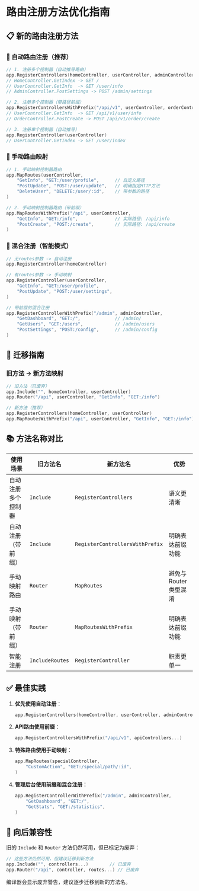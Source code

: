 # 路由注册方法优化指南

## 📋 新的路由注册方法

### 🔄 自动路由注册（推荐）

```go
// 1. 注册多个控制器（自动推导路由）
app.RegisterControllers(homeController, userController, adminController)
// HomeController.GetIndex -> GET /
// UserController.GetInfo  -> GET /user/info
// AdminController.PostSettings -> POST /admin/settings

// 2. 注册多个控制器（带路径前缀）
app.RegisterControllersWithPrefix("/api/v1", userController, orderController)
// UserController.GetInfo  -> GET /api/v1/user/info
// OrderController.PostCreate -> POST /api/v1/order/create

// 3. 注册单个控制器（自动推导）
app.RegisterController(userController)
// UserController.GetIndex -> GET /user/index
```

### 🎯 手动路由映射

```go
// 1. 手动映射控制器路由
app.MapRoutes(userController,
    "GetInfo", "GET:/user/profile",      // 自定义路径
    "PostUpdate", "POST:/user/update",   // 明确指定HTTP方法
    "DeleteUser", "DELETE:/user/:id",    // 带参数的路径
)

// 2. 手动映射控制器路由（带前缀）
app.MapRoutesWithPrefix("/api", userController,
    "GetInfo", "GET:/info",              // 实际路径: /api/info  
    "PostCreate", "POST:/create",        // 实际路径: /api/create
)
```

### 🔀 混合注册（智能模式）

```go
// 无routes参数 -> 自动注册
app.RegisterController(homeController)

// 有routes参数 -> 手动映射
app.RegisterController(userController,
    "GetInfo", "GET:/user/profile",
    "PostUpdate", "POST:/user/settings",
)

// 带前缀的混合注册
app.RegisterControllerWithPrefix("/admin", adminController,
    "GetDashboard", "GET:/",             // /admin/
    "GetUsers", "GET:/users",            // /admin/users
    "PostSettings", "POST:/config",      // /admin/config
)
```

## 🔄 迁移指南

### 旧方法 → 新方法映射

```go
// 旧方法（已废弃）
app.Include("", homeController, userController)
app.Router("/api", userController, "GetInfo", "GET:/info")

// 新方法（推荐）
app.RegisterControllers(homeController, userController)
app.MapRoutesWithPrefix("/api", userController, "GetInfo", "GET:/info")
```

## 📚 方法名称对比

| 使用场景 | 旧方法名 | 新方法名 | 优势 |
|---------|---------|---------|------|
| 自动注册多个控制器 | `Include` | `RegisterControllers` | 语义更清晰 |
| 自动注册（带前缀） | `Include` | `RegisterControllersWithPrefix` | 明确表达前缀功能 |
| 手动映射路由 | `Router` | `MapRoutes` | 避免与Router类型混淆 |
| 手动映射（带前缀） | `Router` | `MapRoutesWithPrefix` | 明确表达前缀功能 |
| 智能注册 | `IncludeRoutes` | `RegisterController` | 职责更单一 |

## ✅ 最佳实践

1. **优先使用自动注册**：
   ```go
   app.RegisterControllers(homeController, userController, adminController)
   ```

2. **API路由使用前缀**：
   ```go
   app.RegisterControllersWithPrefix("/api/v1", apiControllers...)
   ```

3. **特殊路由使用手动映射**：
   ```go
   app.MapRoutes(specialController, 
       "CustomAction", "GET:/special/path/:id",
   )
   ```

4. **管理后台使用前缀和混合注册**：
   ```go
   app.RegisterControllerWithPrefix("/admin", adminController,
       "GetDashboard", "GET:/",
       "GetStats", "GET:/statistics", 
   )
   ```

## 🔧 向后兼容性

旧的 `Include` 和 `Router` 方法仍然可用，但已标记为废弃：

```go
// 这些方法仍然可用，但建议迁移到新方法
app.Include("", controllers...)        // 已废弃
app.Router("/api", controller, routes...) // 已废弃
```

编译器会显示废弃警告，建议逐步迁移到新的方法名。